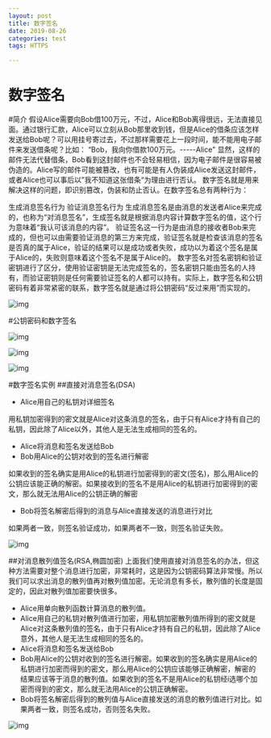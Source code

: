 ```yaml
---
layout: post
title: 数字签名
date: 2019-08-26
categories: test
tags: HTTPS

---
```


# 数字签名

#简介
假设Alice需要向Bob借100万元，不过，Alice和Bob离得很远，无法直接见面。通过银行汇款，Alice可以立刻从Bob那里收到钱，但是Alice的借条应该怎样发送给Bob呢？可以用挂号寄过去，不过那样需要花上一段时间，能不能用电子邮件来发送借条呢？比如：
“Bob，我向你借款100万元。-----Alice"
显然，这样的邮件无法代替借条，Bob看到这封邮件也不会轻易相信，因为电子邮件是很容易被伪造的。Alice写的邮件可能被篡改，也有可能是有人伪装成Alice发送这封邮件，或者Alice也可以事后以”我不知道这张借条“为理由进行否认。
数字签名就是用来解决这样的问题，即识别篡改，伪装和防止否认。在数字签名总有两种行为：

生成消息签名行为
验证消息签名行为
生成消息签名是由消息的发送者Alice来完成的，也称为“对消息签名”，生成签名就是根据消息内容计算数字签名的值，这个行为意味着“我认可该消息的内容”。
验证签名这一行为是由消息的接收者Bob来完成的，但也可以由需要验证消息的第三方来完成，验证签名就是检查该消息的签名是否真的属于Alice，验证的结果可以是成功或者失败，成功以为着这个签名是属于Alice的，失败则意味着这个签名不是属于Alice的。
数字签名对签名密钥和验证密钥进行了区分，使用验证密钥是无法完成签名的，签名密钥只能由签名的人持有，而验证密钥则是任何需要验证签名的人都可以持有。实际上，数字签名和公钥密码有着非常紧密的联系，数字签名就是通过将公钥密码“反过来用”而实现的。

![img](https://img-blog.csdn.net/20180904235102566?watermark/2/text/aHR0cHM6Ly9ibG9nLmNzZG4ubmV0L3dlaXhpbl80MjI4NjAyMw==/font/5a6L5L2T/fontsize/400/fill/I0JBQkFCMA==/dissolve/70)

#公钥密码和数字签名

![img](https://img-blog.csdn.net/20180904235140119?watermark/2/text/aHR0cHM6Ly9ibG9nLmNzZG4ubmV0L3dlaXhpbl80MjI4NjAyMw==/font/5a6L5L2T/fontsize/400/fill/I0JBQkFCMA==/dissolve/70)

![img](https://img-blog.csdn.net/20180904235351727?watermark/2/text/aHR0cHM6Ly9ibG9nLmNzZG4ubmV0L3dlaXhpbl80MjI4NjAyMw==/font/5a6L5L2T/fontsize/400/fill/I0JBQkFCMA==/dissolve/70)

![img](https://img-blog.csdn.net/20180904235426447?watermark/2/text/aHR0cHM6Ly9ibG9nLmNzZG4ubmV0L3dlaXhpbl80MjI4NjAyMw==/font/5a6L5L2T/fontsize/400/fill/I0JBQkFCMA==/dissolve/70)

#数字签名实例
##直接对消息签名(DSA)

- Alice用自己的私钥对详细签名

用私钥加密得到的密文就是Alice对这条消息的签名，由于只有Alice才持有自己的私钥，因此除了Alice以外，其他人是无法生成相同的签名的。

- Alice将消息和签名发送给Bob
- Bob用Alice的公钥对收到的签名进行解密

如果收到的签名确实是用Alice的私钥进行加密得到的密文(签名)，那么用Alice的公钥应该能正确的解密。如果接收到的签名不是用Alice的私钥进行加密得到的密文，那么就无法用Alice的公钥正确的解密

- Bob将签名解密后得到的消息与Alice直接发送的消息进行对比

如果两者一致，则签名验证成功，如果两者不一致，则签名验证失败。

![img](https://img-blog.csdn.net/2018090500000664?watermark/2/text/aHR0cHM6Ly9ibG9nLmNzZG4ubmV0L3dlaXhpbl80MjI4NjAyMw==/font/5a6L5L2T/fontsize/400/fill/I0JBQkFCMA==/dissolve/70)

##对消息散列值签名(RSA,椭圆加密)
上面我们使用直接对消息签名的办法，但这种方法需要对整个消息进行加密，非常耗时，这是因为公钥密码算法非常慢。所以我们可以求出消息的散列值再对散列值加密。无论消息有多长，散列值的长度是固定的，因此对散列值加密要快很多。

- Alice用单向散列函数计算消息的散列值。
- Alice用自己的私钥对散列值进行加密，用私钥加密散列值所得到的密文就是Alice对这条散列值的签名，由于只有Alice才持有自己的私钥，因此除了Alice意外，其他人是无法生成相同的签名的。
- Alice将消息和签名发送给Bob
- Bob用Alice的公钥对收到的签名进行解密。如果收到的签名确实是用Alice的私钥进行加密而得到的密文，那么用Alice的公钥应该能够正确解密，解密的结果应该等于消息的散列值。如果收到的签名不是用Alice的私钥经i选哪个加密而得到的密文，那么就无法用Alice的公钥正确解密。
- Bob将签名解密后得到的散列值与Alice直接发送的消息的散列值进行对比。如果两者一致，则签名成功，否则签名失败。

![img](https://img-blog.csdn.net/20180905000543967?watermark/2/text/aHR0cHM6Ly9ibG9nLmNzZG4ubmV0L3dlaXhpbl80MjI4NjAyMw==/font/5a6L5L2T/fontsize/400/fill/I0JBQkFCMA==/dissolve/70)

